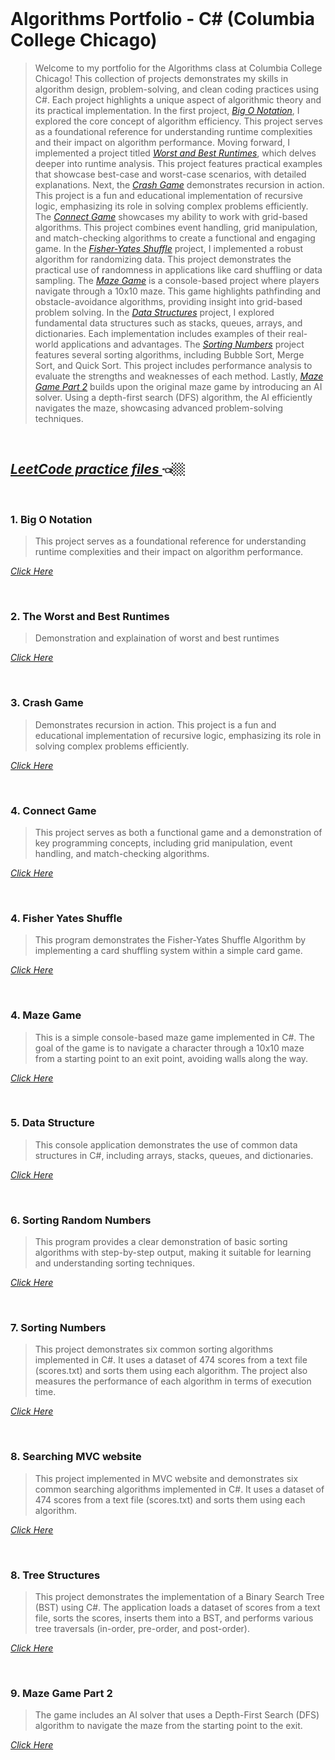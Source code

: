 
<br>

  # Algorithms Portfolio - C# (Columbia College Chicago)

>Welcome to my portfolio for the Algorithms class at Columbia College Chicago! This collection of projects demonstrates my skills in algorithm design, problem-solving, and clean coding practices using C#. Each project highlights a unique aspect of algorithmic theory and its practical implementation.
>In the first project, _[*Big O Notation*](#big-o-notation)_, I explored the core concept of algorithm efficiency. This project serves as a foundational reference for understanding runtime complexities and their impact on algorithm performance.
Moving forward, I implemented a project titled [*Worst and Best Runtimes*](#worst-and-best-runtimes), which delves deeper into runtime analysis. This project features practical examples that showcase best-case and worst-case scenarios, with detailed explanations.
Next, the [*Crash Game*](#crash-game) demonstrates recursion in action. This project is a fun and educational implementation of recursive logic, emphasizing its role in solving complex problems efficiently.
The [*Connect Game*](#connect-game) showcases my ability to work with grid-based algorithms. This project combines event handling, grid manipulation, and match-checking algorithms to create a functional and engaging game.
In the [*Fisher-Yates Shuffle*](#fisher-yates-shuffle) project, I implemented a robust algorithm for randomizing data. This project demonstrates the practical use of randomness in applications like card shuffling or data sampling.
The [*Maze Game*](#maze-game) is a console-based project where players navigate through a 10x10 maze. This game highlights pathfinding and obstacle-avoidance algorithms, providing insight into grid-based problem solving.
In the [*Data Structures*](#data-structures) project, I explored fundamental data structures such as stacks, queues, arrays, and dictionaries. Each implementation includes examples of their real-world applications and advantages.
The [*Sorting Numbers*](#sorting-numbers) project features several sorting algorithms, including Bubble Sort, Merge Sort, and Quick Sort. This project includes performance analysis to evaluate the strengths and weaknesses of each method.
>Lastly, [*Maze Game Part 2*](#maze-game-part-2) builds upon the original maze game by introducing an AI solver. Using a depth-first search (DFS) algorithm, the AI efficiently navigates the maze, showcasing advanced problem-solving techniques.
<br>
  
  ## <a href = "https://github.com/MarinaPollak/Portfolio/tree/main/LeetCodeProblems" title="Leet Code"><i>LeetCode practice files </i></a> 👈🏼





<br>
<h3 id="big-o-notation">1. Big O Notation </h3>

>This project serves as a foundational reference for understanding runtime complexities and their impact on algorithm performance.

<a href="https://github.com/MarinaPollak/Portfolio/tree/main/BigONotation" title="Big O Notation"><i>Click Here</i></a>


<br>
<h3 id="worst-and-best-runtimes">2. The Worst and Best Runtimes</h3>

>Demonstration and explaination of worst and best runtimes


<a href="https://github.com/MarinaPollak/Portfolio/tree/main/BuildinganExponentMethod" title="Building Exponential Method"><i>Click Here</i></a>
 

<br>
<h3 id="crash-game">3. Crash Game</h3>

>Demonstrates recursion in action. This project is a fun and educational implementation of recursive logic, emphasizing its role in solving complex problems efficiently.

<a href="https://github.com/MarinaPollak/Portfolio/tree/main/Match3Recursion" title="Grash Game"><i>Click Here</i></a>



<br>
<h3 id="connect-game">4. Connect Game</h3>

>This project serves as both a functional game and a demonstration of key programming concepts, including grid manipulation, event handling, and match-checking algorithms.

<a href="https://github.com/MarinaPollak/Portfolio/tree/main/Connect4WPF" title="Connect"><i>Click Here</i></a>

<br>
<h3 id ="fisher-yates-shuffle">4. Fisher Yates Shuffle</h3>

>This program demonstrates the Fisher-Yates Shuffle Algorithm by implementing a card shuffling system within a simple card game. 

<a href="https://github.com/MarinaPollak/Portfolio/tree/main/FisherYatesShuffle" title="Fisher Yates Shuffle"><i>Click Here</i></a>

<br>
<h3 id="maze-game">4. Maze Game</h3>

>This is a simple console-based maze game implemented in C#. The goal of the game is to navigate a character through a 10x10 maze from a starting point to an exit point, avoiding walls along the way. 

<a href="https://github.com/MarinaPollak/Portfolio/tree/main/MaZeGame" title="Maze Game"><i>Click Here</i></a>

<br>
<h3 id="data-structures">5. Data Structure</h3> 

>This console application demonstrates the use of common data structures in C#, including arrays, stacks, queues, and dictionaries.

<a href = "https://github.com/MarinaPollak/Portfolio/tree/main/UserDataStructure" title="Data Sructure"><i>Click Here</i></a>


<br>
<h3 id="sorting-random-numbers">6. Sorting Random Numbers</h3> 

>This program provides a clear demonstration of basic sorting algorithms with step-by-step output, making it suitable for learning and understanding sorting techniques.

<a href = "https://github.com/MarinaPollak/Portfolio/tree/main/SortingRandomNumbers" title="Data Sructure"><i>Click Here</i></a>


<br>
<h3 id="sorting-numbers">7. Sorting Numbers</h3> 

>This project demonstrates six common sorting algorithms implemented in C#. It uses a dataset of 474 scores from a text file (scores.txt) and sorts them using each algorithm. The project also measures the performance of each algorithm in terms of execution time.

<a href = "https://github.com/MarinaPollak/Portfolio/tree/main/Sorting%20Numbers" title="Sorting Numbers"><i>Click Here</i></a>

<br>
<h3 id="searching-mvc-website">8. Searching MVC website</h3> 

>This project implemented in MVC website and demonstrates six common searching algorithms implemented in C#. It uses a dataset of 474 scores from a text file (scores.txt) and sorts them using each algorithm.

<a href = "https://github.com/MarinaPollak/Portfolio/tree/main/SearchingMVC" title="Searching MVC website"><i>Click Here</i></a>

<br>
<h3 id="tree-structures">8. Tree Structures</h3> 

>This project demonstrates the implementation of a Binary Search Tree (BST) using C#. The application loads a dataset of scores from a text file, sorts the scores, inserts them into a BST, and performs various tree traversals (in-order, pre-order, and post-order).

<a href = "https://github.com/MarinaPollak/Portfolio/tree/main/TreeStructures" title="Tree Structures"><i>Click Here</i></a>

<br>
<h3 id="maze-game-part-2">9. Maze Game Part 2</h3> 

>The game includes an AI solver that uses a Depth-First Search (DFS) algorithm to navigate the maze from the starting point to the exit.

<a href = "https://github.com/MarinaPollak/Portfolio/tree/main/MaZeGame2" title="Mazegame Part 2"><i>Click Here</i></a>





